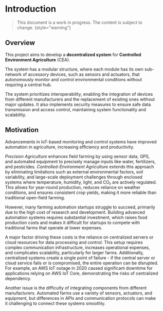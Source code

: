 # Introduction

> This document is a work in progress. The content is subject to change.
> {style="warning"}

## Overview

This project aims to develop a **decentralized system** for **Controlled Environment Agriculture** (CEA).

The system has a modular structure, where each module has its own sub-network of accessory devices, such as sensors and
actuators, that autonomously monitor and control environmental conditions without requiring a central hub.

The system prioritizes interoperability, enabling the integration of devices from different manufacturers and the
replacement of existing ones without major updates. It also implements security measures to ensure safe data
transmission and access control, maintaining system functionality and scalability.

## Motivation

Advancements in IoT-based monitoring and control systems have improved automation in agriculture, increasing efficiency
and productivity.

_Precision Agriculture_ enhances field farming by using sensor data, GPS, and automated equipment to precisely manage
inputs like water, fertilizers, and pesticides. _Controlled-Environment Agriculture_ extends this approach by
eliminating limitations such as external environmental factors, soil variability, and large-scale deployment challenges
through enclosed systems where temperature, humidity, light, and CO₂ are actively regulated. This allows for
year-round production, reduces reliance on weather conditions, and ensures consistent crop yields, making it more
reliable than traditional open-field farming.

However, many farming automation startups struggle to succeed, primarily due to the high cost of research and
development. Building advanced automation systems requires substantial investment, which raises food production costs
and makes it difficult for startups to compete with traditional farms that operate at lower expenses.

A major factor driving these costs is the reliance on centralized servers or cloud resources for data processing and
control. This setup requires complex communication infrastructure, increases operational expenses, and complicates
scalability, particularly for larger farms. Additionally, centralized systems create a single point of failure - if the
central server or cloud service fails or is compromised, the entire operation can be disrupted. For example, an AWS IoT
outage in 2020 caused significant downtime for applications relying on AWS IoT Core, demonstrating the risks of
centralized dependency.

Another issue is the difficulty of integrating components from different manufacturers. Automated farms use a variety of
sensors, actuators, and equipment, but differences in APIs and communication protocols can make it challenging to
connect these systems smoothly.
